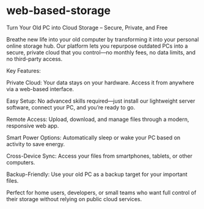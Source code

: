 # web-based-storage

Turn Your Old PC into Cloud Storage – Secure, Private, and Free

Breathe new life into your old computer by transforming it into your personal online storage hub. Our platform lets you repurpose outdated PCs into a secure, private cloud that you control—no monthly fees, no data limits, and no third-party access.

Key Features:

Private Cloud: Your data stays on your hardware. Access it from anywhere via a web-based interface.

Easy Setup: No advanced skills required—just install our lightweight server software, connect your PC, and you’re ready to go.

Remote Access: Upload, download, and manage files through a modern, responsive web app.

Smart Power Options: Automatically sleep or wake your PC based on activity to save energy.

Cross-Device Sync: Access your files from smartphones, tablets, or other computers.

Backup-Friendly: Use your old PC as a backup target for your important files.

Perfect for home users, developers, or small teams who want full control of their storage without relying on public cloud services.
